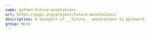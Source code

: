 ```yaml
---
name: python-future-annotations
url: https://pypi.org/project/future-annotations/
description: A backport of __future__ annotations to python<3.
group: None
---
```

